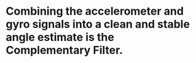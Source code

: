 # Combining the accelerometer and gyro signals into a clean and stable angle estimate is the Complementary Filter.
